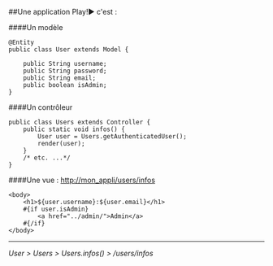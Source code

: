 ##Une application Play!► c'est :

####Un modèle

	@Entity
	public class User extends Model {

	    public String username;
	    public String password;
	    public String email;
	    public boolean isAdmin;
	}

####Un contrôleur

	public class Users extends Controller {
	    public static void infos() {
	        User user = Users.getAuthenticatedUser();
	        render(user);
	    }
	    /* etc. ...*/
	}

####Une vue : [http://mon_appli/users/infos](http://mon_appli/users/infos)

	<body>
	    <h1>${user.username}:${user.email}</h1>
	    #{if user.isAdmin}
	        <a href="../admin/">Admin</a>
	    #{/if}
	</body>

---
*User > Users > Users.infos() > /users/infos*
